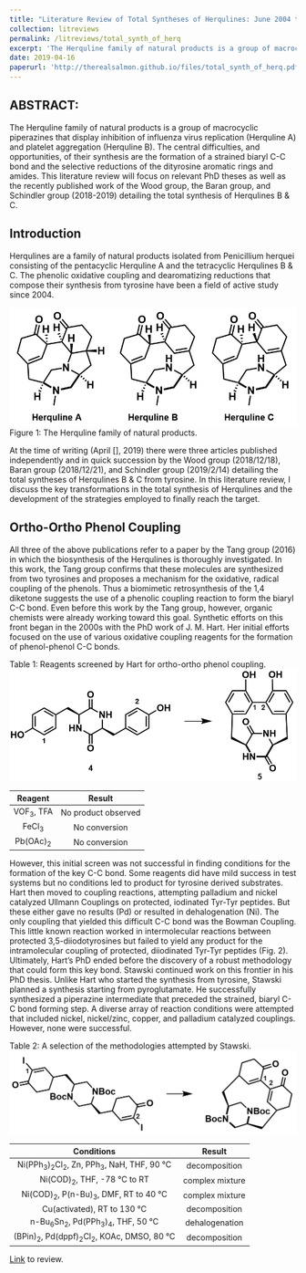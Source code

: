 ```yaml
---
title: "Literature Review of Total Syntheses of Herqulines: June 2004 to February 2019"
collection: litreviews
permalink: /litreviews/total_synth_of_herq
excerpt: 'The Herquline family of natural products is a group of macrocyclic piperazines that display inhibition of influenza virus replication (Herquline A) and platelet aggregation (Herquline B). The central difficulties, and opportunities, of their synthesis are the formation of a strained biaryl C-C bond and the selective reductions of the dityrosine aromatic rings and amides. This literature review will focus on relevant PhD theses as well as the recently published work of the Wood group, the Baran group, and Schindler group (2018-2019) detailing the total synthesis of Herqulines B & C.'
date: 2019-04-16
paperurl: 'http://therealsalmon.github.io/files/total_synth_of_herq.pdf'
---
```


ABSTRACT:
-----
The Herquline family of natural products is a group of macrocyclic piperazines that display inhibition of influenza virus replication (Herquline A) and platelet aggregation (Herquline B). The central difficulties, and opportunities, of their synthesis are the formation of a strained biaryl C-C bond and the selective reductions of the dityrosine aromatic rings and amides. This literature review will focus on relevant PhD theses as well as the recently published work of the Wood group, the Baran group, and Schindler group (2018-2019) detailing the total synthesis of Herqulines B & C. 

Introduction
-----
Herqulines are a family of natural products isolated from Penicillium herquei consisting of the pentacyclic Herquline A and the tetracyclic Herqulines B & C. The phenolic oxidative coupling and dearomatizing reductions that compose their synthesis from tyrosine have been a field of active study since 2004. 

![alt text](total_synth_of_herq/herqulines.PNG)
Figure 1: The Herquline family of natural products.

At the time of writing (April [], 2019) there were three articles published independently and in quick succession by the Wood group (2018/12/18), Baran group (2018/12/21), and Schindler group (2019/2/14) detailing the total syntheses of Herqulines B & C from tyrosine. In this literature review, I discuss the key transformations in the total synthesis of Herqulines and the development of the strategies employed to finally reach the target.

Ortho-Ortho Phenol Coupling
-----
All three of the above publications refer to a paper by the Tang group (2016) in which the biosynthesis of the Herqulines is thoroughly investigated. In this work, the Tang group confirms that these molecules are synthesized from two tyrosines and proposes a mechanism for the oxidative, radical coupling of the phenols. Thus a biomimetic retrosynthesis of the 1,4 diketone suggests the use of a phenolic coupling reaction to form the biaryl C-C bond. Even before this work by the Tang group, however, organic chemists were already working toward this goal.
Synthetic efforts on this front began in the 2000s with the PhD work of J. M. Hart. Her initial efforts focused on the use of various oxidative coupling reagents for the formation of phenol-phenol C-C bonds.

Table 1: Reagents screened by Hart for ortho-ortho phenol coupling.
![alt text](total_synth_of_herq/Hart_transform.PNG)

|  Reagent  |        Result       |
|:---------:|:-------------------:|
| VOF<sub>3</sub>, TFA | No product observed |
| FeCl<sub>3</sub>     | No conversion       |
| Pb(OAc)<sub>2</sub>  | No conversion       |

However, this initial screen was not successful in finding conditions for the formation of the key C-C bond. Some reagents did have mild success in test systems but no conditions led to product for tyrosine derived substrates.
Hart then moved to coupling reactions, attempting palladium and nickel catalyzed Ullmann Couplings on protected, iodinated Tyr-Tyr peptides. But these either gave no results (Pd) or resulted in dehalogenation (Ni). The only coupling that yielded this difficult C-C bond was the Bowman Coupling. This little known reaction worked in intermolecular reactions between protected 3,5-diiodotyrosines but failed to yield any product for the intramolecular coupling of protected, diiodinated Tyr-Tyr peptides (Fig. 2). Ultimately, Hart’s PhD ended before the discovery of a robust methodology that could form this key bond. 
Stawski continued work on this frontier in his PhD thesis. Unlike Hart who started the synthesis from tyrosine, Stawski planned a synthesis starting from pyroglutamate. He successfully synthesized a piperazine intermediate that preceded the strained, biaryl C-C bond forming step. A diverse array of reaction conditions were attempted that included nickel, nickel/zinc, copper, and palladium catalyzed couplings. However, none were successful. 

Table 2: A selection of the methodologies attempted by Stawski.
![alt text](total_synth_of_herq/Stawski_transform.PNG)

| Conditions | Result |
|:----------:|:------:|
|Ni(PPh<sub>3</sub>)<sub>2</sub>Cl<sub>2</sub>, Zn, PPh<sub>3</sub>, NaH, THF, 90 &deg;C|decomposition|
|Ni(COD)<sub>2</sub>, THF, -78 &deg;C to RT|complex mixture|
|Ni(COD)<sub>2</sub>, P(n-Bu)<sub>3</sub>, DMF, RT to 40 &deg;C|complex mixture|
|Cu(activated), RT to 130 &deg;C|decomposition|
|n-Bu<sub>6</sub>Sn<sub>2</sub>, Pd(PPh<sub>3</sub>)<sub>4</sub>, THF, 50 &deg;C|dehalogenation|
|(BPin)<sub>2</sub>, Pd(dppf)<sub>2</sub>Cl<sub>2</sub>, KOAc, DMSO, 80 &deg;C|decomposition|

[Link](http://therealsalmon.github.io/files/total_synth_of_herq.pdf) to review.
